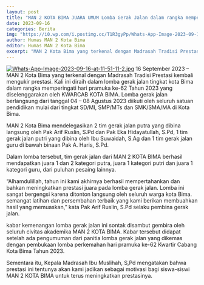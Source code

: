 ```yaml
---
layout: post
title: "MAN 2 KOTA BIMA JUARA UMUM Lomba Gerak Jalan dalam rangka memperingati HARI PRAMUKA KE 62 Tahun 2023 yang diselenggarakan oleh KWARCAB KOTA BIMA"
date: 2023-09-16
categories: Berita
img: "https://i0.wp.com/i.postimg.cc/T1R3gyPp/Whats-App-Image-2023-09-16-at-11-51-11-2.jpg"
author: Humas MAN 2 Kota Bima
editor: Humas MAN 2 Kota Bima
excerpt: "MAN 2 Kota Bima yang terkenal dengan Madrasah Tradisi Prestasi kembali mengukir prestasi."
---
```

[![Whats-App-Image-2023-09-16-at-11-51-11-2.jpg](https://i0.wp.com/i.postimg.cc/T1R3gyPp/Whats-App-Image-2023-09-16-at-11-51-11-2.jpg)](https://postimg.cc/r0PTLwxk)
16 September 2023 – MAN 2 Kota Bima yang terkenal dengan Madrasah Tradisi Prestasi kembali mengukir prestasi. Kali ini diraih dalam lomba gerak jalan tingkat kota Bima dalam rangka memperingati hari pramuka ke-62 Tahun 2023 yang diselenggarakan oleh KWARCAB KOTA BIMA. Lomba gerak jalan berlangsung dari tanggal 04 – 08 Agustus 2023 diikuti oleh seluruh satuan pendidikan mulai dari tingkat SD/MI, SMP/MTs dan SMK/SMA/MA di Kota Bima.

MAN 2 Kota Bima mendelegasikan 2 tim gerak jalan putra yang dibina langsung oleh Pak Arif Ruslin, S.Pd dan Pak Eka Hidayatullah, S.Pd, 1 tim gerak jalan putri yang dibina oleh Ibu Suwaidah, S.Ag dan 1 tim gerak jalan guru di bawah binaan Pak A. Haris, S.Pd.

Dalam lomba tersebut, tim gerak jalan dari MAN 2 KOTA BIMA berhasil mendapatkan juara 1 dan 2 kategori putra, juara 1 kategori putri dan juara 1 kategori guru, dari puluhan pesaing lainnya.

“Alhamdulillah, tahun ini kami akhirnya berhasil mempertahankan dan bahkan meningkatkan prestasi juara pada lomba gerak jalan. Lomba ini sangat bergengsi karena ditonton langsung oleh seluruh warga kota Bima. semangat latihan dan persembahan terbaik yang kami berikan membuahkan hasil yang memuaskan,” kata Pak Arif Ruslin, S.Pd selaku pembina gerak jalan.

kabar kemenangan lomba gerak jalan ini sontak disambut gembira oleh seluruh civitas akademika MAN 2 KOTA BIMA. Kabar tersebut didapat setelah ada pengumuman dari panitia lomba gerak jalan yang dikemas dengan pembukaan lomba perkemahan hari pramuka ke-62 Kwartir Cabang Kota Bima Tahun 2023.

Sementara itu, Kepala Madrasah Ibu Muslihah, S,Pd mengatakan bahwa prestasi ini tentunya akan kami jadikan sebagai motivasi bagi siswa-siswi MAN 2 KOTA BIMA untuk terus meningkatkan prestasinya.
